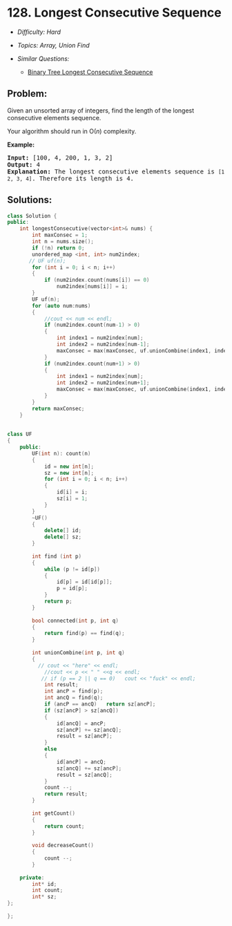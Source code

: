 # 128. Longest Consecutive Sequence

* *Difficulty: Hard*

* *Topics: Array, Union Find*

* *Similar Questions:*

  * [Binary Tree Longest Consecutive Sequence](./tests/longest-consecutive-sequence.md)

## Problem:

<p>Given an unsorted array of integers, find the length of the longest consecutive elements sequence.</p>

<p>Your algorithm should run in O(<em>n</em>) complexity.</p>

<p><strong>Example:</strong></p>

<pre>
<strong>Input:</strong>&nbsp;[100, 4, 200, 1, 3, 2]
<strong>Output:</strong> 4
<strong>Explanation:</strong> The longest consecutive elements sequence is <code>[1, 2, 3, 4]</code>. Therefore its length is 4.
</pre>

## Solutions:

```c++
class Solution {
public:
    int longestConsecutive(vector<int>& nums) {
        int maxConsec = 1;
        int n = nums.size();
        if (!n) return 0;
        unordered_map <int, int> num2index;
       // UF uf(n);
        for (int i = 0; i < n; i++)
        {
            if (num2index.count(nums[i]) == 0)
                num2index[nums[i]] = i;
        }
        UF uf(n);
        for (auto num:nums)
        {
            //cout << num << endl;
            if (num2index.count(num-1) > 0)
            {
                int index1 = num2index[num];
                int index2 = num2index[num-1];
                maxConsec = max(maxConsec, uf.unionCombine(index1, index2));
            }
            if (num2index.count(num+1) > 0)
            {
                int index1 = num2index[num];
                int index2 = num2index[num+1];
                maxConsec = max(maxConsec, uf.unionCombine(index1, index2));
            }
        }
        return maxConsec;
    }
    
    
class UF
{
    public:
        UF(int n): count(n)
        {
            id = new int[n];
            sz = new int[n];
            for (int i = 0; i < n; i++)
            {
                id[i] = i;
                sz[i] = 1;
            }
        }
        ~UF()
        {
            delete[] id;
            delete[] sz;
        }
        
        int find (int p)
        {
            while (p != id[p]) 
            {
                id[p] = id[id[p]];
                p = id[p];
            }
            return p;
        }
        
        bool connected(int p, int q)
        {
            return find(p) == find(q);
        }
        
        int unionCombine(int p, int q)
        {
          // cout << "here" << endl;
            //cout << p << " " <<q << endl;
           // if (p == 2 || q == 0)   cout << "fuck" << endl;
            int result;
            int ancP = find(p);
            int ancQ = find(q);
            if (ancP == ancQ)   return sz[ancP];
            if (sz[ancP] > sz[ancQ])
            {
                id[ancQ] = ancP;
                sz[ancP] += sz[ancQ]; 
                result = sz[ancP];
            }
            else
            {
                id[ancP] = ancQ;
                sz[ancQ] += sz[ancP];
                result = sz[ancQ];
            }
            count --;
            return result;
        }
        
        int getCount()
        {
            return count;
        }
        
        void decreaseCount()
        {
            count --;
        }
        
    private:
        int* id;
        int count;
        int* sz;
};
    
};
```
